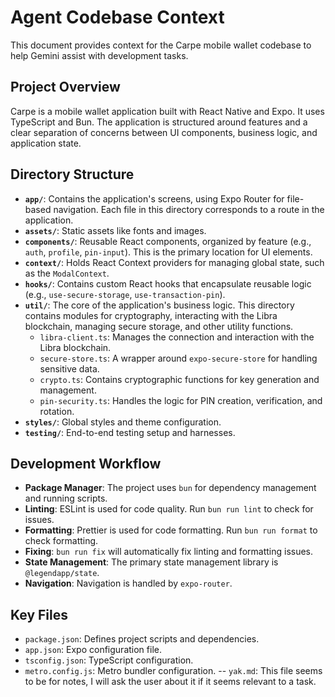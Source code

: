 # Agent Codebase Context

This document provides context for the Carpe mobile wallet codebase to help Gemini assist with development tasks.

## Project Overview

Carpe is a mobile wallet application built with React Native and Expo. It uses TypeScript and Bun. The application is structured around features and a clear separation of concerns between UI components, business logic, and application state.

## Directory Structure

-   **`app/`**: Contains the application's screens, using Expo Router for file-based navigation. Each file in this directory corresponds to a route in the application.
-   **`assets/`**: Static assets like fonts and images.
-   **`components/`**: Reusable React components, organized by feature (e.g., `auth`, `profile`, `pin-input`). This is the primary location for UI elements.
-   **`context/`**: Holds React Context providers for managing global state, such as the `ModalContext`.
-   **`hooks/`**: Contains custom React hooks that encapsulate reusable logic (e.g., `use-secure-storage`, `use-transaction-pin`).
-   **`util/`**: The core of the application's business logic. This directory contains modules for cryptography, interacting with the Libra blockchain, managing secure storage, and other utility functions.
    -   `libra-client.ts`: Manages the connection and interaction with the Libra blockchain.
    -   `secure-store.ts`: A wrapper around `expo-secure-store` for handling sensitive data.
    -   `crypto.ts`: Contains cryptographic functions for key generation and management.
    -   `pin-security.ts`: Handles the logic for PIN creation, verification, and rotation.
-   **`styles/`**: Global styles and theme configuration.
-   **`testing/`**: End-to-end testing setup and harnesses.

## Development Workflow

-   **Package Manager**: The project uses `bun` for dependency management and running scripts.
-   **Linting**: ESLint is used for code quality. Run `bun run lint` to check for issues.
-   **Formatting**: Prettier is used for code formatting. Run `bun run format` to check formatting.
-   **Fixing**: `bun run fix` will automatically fix linting and formatting issues.
-   **State Management**: The primary state management library is `@legendapp/state`.
-   **Navigation**: Navigation is handled by `expo-router`.

## Key Files

-   `package.json`: Defines project scripts and dependencies.
-   `app.json`: Expo configuration file.
-   `tsconfig.json`: TypeScript configuration.
-   `metro.config.js`: Metro bundler configuration.
-- `yak.md`: This file seems to be for notes, I will ask the user about it if it seems relevant to a task.
